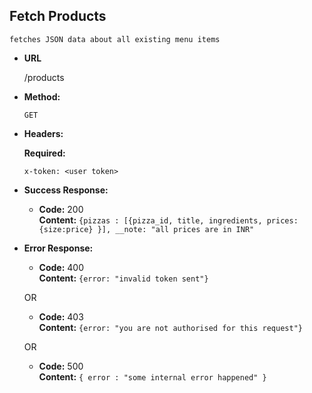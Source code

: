 **Fetch Products**
----
    fetches JSON data about all existing menu items

* **URL**

    /products

* **Method:**

    `GET`

* **Headers:**

    **Required:**
    
    `x-token: <user token>`

* **Success Response:**

    * **Code:** 200 <br />
        **Content:** `{pizzas : [{pizza_id, title, ingredients, prices: {size:price} }], __note: "all prices are in INR"`
 
* **Error Response:**

    * **Code:** 400 <br />
        **Content:** `{error: "invalid token sent"}`

    OR
        
    * **Code:** 403 <br />
        **Content:** `{error: "you are not authorised for this request"}`
        
    OR
    
    * **Code:** 500 <br />
        **Content:** `{ error : "some internal error happened" }`
